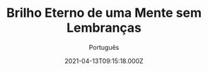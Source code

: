 ---
id: 'b91f875c-3bcd-4063-8499-ed3bcbd42bb1'
type: 'movie' # Filme, Série, Anime
title: "Brilho Eterno de uma Mente sem Lembranças"
synopsis: ["Joel (Jim Carrey) e Clementine (Kate Winslet) formavam um casal que, durante anos, tentaram fazer com que o relacionamento desse certo. Desiludida com o fracasso, Clementine decide esquecer Joel para sempre e, para tanto, aceita se submeter a um tratamento experimental, que retira de sua memória os momentos vividos com ele. Após saber de sua atitude, Joel entra em depressão, frustrado por ainda estar apaixonado por alguém que quer esquecê-lo. Decidido a superar a questão, Joel também se submete ao tratamento experimental. Porém ele acaba desistindo de tentar esquecê-la e começa a encaixar Clementine em momentos de sua memória os quais ela não participa.",
]
originalTitle: "Eternal Sunshine of the Spotless Mind"
date: '2021-04-13T09:15:18.000Z'
update: '2021-04-13T09:15:18.000Z'
releaseDate: '2004-03-19T03:00:00.000Z'
imdb:
  rating: '8.3' # 8.5
  id: '' # tt0470752
duration: '1h 48m'
trailer:
  urls: [
    'yEFJPhmZl1c',
  ]
tags: ['1080p']
genre: ['Drama', 'Ficção científica', 'Romance'] #
quality: 'BluRay' # BluRay, WEB-DL, HDTV, WEB-DL4K, WEB-DLe
format: 'Mkv' # MKV, MP4, TS
audio: 'Português, Inglês' # Dublado, Legendado, Dual Audio, Dub & Leg
subtitle: 'Português' # Português, inglês,
size: '2.95 GB' # 4.8 GB
audioQuality: 10
videoQuality: 10
directors: []
#  - name: 'Lana Wachowski'
#    image: ''
#  - name: 'Lilly Wachowski'
#    image: ''
cast: []
#  - name: 'Keanu Reeves'
#    image: ''
#    characterName: 'Neo'
writers: []
#  - name: ''
#    image: ''
maturityRating:
  age: '' # L , 10, 12, 14, 16, 18
  topics: [''] # Violence, Illegal drugs, Inappropriate Language, Legal Drugs, Sexual Content, Extreme Violence
###########################################
download:
  
  - url: 'magnet:?xt=urn:btih:ADB3E24E506816B73B2B39410F84972BCC0383B7&dn=Brilho%20Eterno%20de%20uma%20Mente%20sem%20Lembran%c3%a7as%202004%205.1%20%281080p%29%20LAPUMiA&tr=udp%3a%2f%2ftracker.openbittorrent.com%3a80%2fannounce&tr=udp%3a%2f%2ftracker.opentrackr.org%3a1337%2fannounce&tr=udp%3a%2f%2fexplodie.org%3a6969%2fannounce&tr=udp%3a%2f%2fzer0day.ch%3a1337%2fannounce&tr=udp%3a%2f%2ftracker.trackerfix.com%3a81%2fannounce&tr=udp%3a%2f%2ftracker.coppersurfer.tk%3a6969%2fannounce&tr=udp%3a%2f%2ftracker.leechers-paradise.org%3a6969%2fannounce&tr=udp%3a%2f%2feddie4.nl%3a6969%2fannounce&tr=udp%3a%2f%2fp4p.arenabg.com%3a1337%2fannounce'
    resolution: '1080p' # 720p, 1080p, 4K,
    audio: 'Dual Áudio' # Dublado, Legendado, Dual Audio
    size: '' # 4.8 GB
    quality: '' # BluRay, WEB-DL
    format: '' # MKV
images:
  cover: '/assets/movies/brilho-eterno-de-uma-mente-sem-lembrancas.jpg'
  background: '/assets/movies/'
---